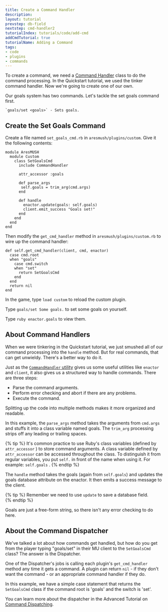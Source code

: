 ```yaml
---
title: Create a Command Handler
description:
layout: tutorial
prevstep: db-field
nextstep: cmd-handler2
tutorialIndex: tutorials/code/add-cmd
addCmdTutorial: true
tutorialName: Adding a Command
tags: 
- code
- plugins
- commands
---
```


To create a command, we need a [Command Handler](/tutorials/code/commands.html) class to do the command processing.  In the Quickstart tutorial, we used the tinker command handler.  Now we're going to create one of our own.

Our goals system has two commands.  Let's tackle the set goals command first.

    `goals/set <goals>` - Sets goals.

## Create the Set Goals Command

Create a file named `set_goals_cmd.rb` in `aresmush/plugins/custom`.  Give it the following contents:

    module AresMUSH
      module Custom
        class SetGoalsCmd
          include CommandHandler
          
          attr_accessor :goals
    
          def parse_args
           self.goals = trim_arg(cmd.args)
          end
    
          def handle
            enactor.update(goals: self.goals)
            client.emit_success "Goals set!"
          end
        end
      end
    end

Then modify the `get_cmd_handler` method in `aresmush/plugins/custom.rb` to wire up the command handler:

    def self.get_cmd_handler(client, cmd, enactor)
      case cmd.root
      when "goals"
        case cmd.switch
        when "set"
          return SetGoalsCmd
        end
      end
      return nil
    end

In the game, type `load custom` to reload the custom plugin.

Type `goals/set Some goals.` to set some goals on yourself.

Type `ruby enactor.goals` to view them.

## About Command Handlers

When we were tinkering in the Quickstart tutorial, we just smushed all of our command processing into the `handle` method.  But for real commands, that can get unwieldy.  There's a better way to do it.

Just as the [`CommandHandler` utility](/tutorials/code/commands.html) gives us some useful utilities like `enactor` and `client`, it also gives us a structured way to handle commands.  There are three steps:

* Parse the command arguments.
* Perform error checking and abort if there are any problems.
* Execute the command.

Splitting up the code into multiple methods makes it more organized and readable.

In this example, the `parse_args` method takes the arguments from `cmd.args` and stuffs it into a class variable named goals.  The `trim_arg` processing strips off any leading or trailing spaces.

{% tip %} 
It's common practice to use Ruby's class variables (defined by  <code>attr_accessor</code> ) to store command arguments.  A class variable defined by  <code>attr_accessor</code>  can be accessed throughout the class.  To distinguish it from regular variables, you put  <code>self.</code>  in front of the name when using it.  For example:   <code>self.goals</code> .
{% endtip %}

The `handle` method takes the goals (again from `self.goals`) and updates the goals database attribute on the enactor.  It then emits a success message to the client.

{% tip %} 
Remember we need to use  <code>update</code>  to save a database field.  
{% endtip %}

Goals are just a free-form string, so there isn't any error checking to do here.

## About the Command Dispatcher

We've talked a lot about how commands get handled, but how do you get from the player typing "goals/set" in their MU client to the `SetGoalsCmd` class?  The answer is the Dispatcher.  

One of the Dispatcher's jobs is calling each plugin's `get_cmd_handler` method any time it gets a command.  A plugin can return `nil` - if they don't want the command - or an appropriate command handler if they do.

In this example, we have a simple case statement that returns the `SetGoalsCmd` class if the command root is 'goals' and the switch is 'set'.

You can learn more about the dispatcher in the Advanced Tutorial on [Command Dispatching](/tutorials/code/dispatcher.html).